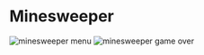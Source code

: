 # Minesweeper

![minesweeper menu](https://user-images.githubusercontent.com/71336130/156896255-9021b10c-e89e-4f13-a81b-9bb00d62ab66.png)
![minesweeper game over](https://user-images.githubusercontent.com/71336130/157530570-4feaeb46-6952-4bbf-9a49-6ed222dec86f.png)
